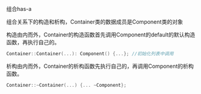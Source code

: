 组合has-a

组合关系下的构造和析构，Container类的数据成员是Component类的对象

构造由内而外，Container的构造函数首先调用Component的default的默认构造函数，再执行自己的。

```C++
Container::Container(...): Component() {...}; //初始化列表中调用
```

析构由内而外，Container的析构函数先执行自己的，再调用Component的析构函数。

```C++
Container::~Container(...) {... ~Component};
```

